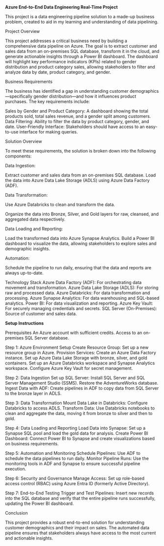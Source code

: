 **Azure End-to-End Data Engineering Real-Time Project**

This project is a data engineering pipeline solution to a made-up business problem, created to aid in my learning and understanding of data pipelining.

Project Overview

This project addresses a critical business need by building a comprehensive data pipeline on Azure. The goal is to extract customer and sales data from an on-premises SQL database, transform it in the cloud,   and generate actionable insights through a Power BI dashboard. The dashboard will highlight key performance indicators (KPIs) related to gender distribution and product category sales, allowing stakeholders to filter and analyze data by date, product category, and gender.

Business Requirements

  The business has identified a gap in understanding customer demographics—specifically gender distribution—and how it influences product purchases. The key requirements include:

  Sales by Gender and Product Category: A dashboard showing the total products sold, total sales revenue, and a gender split among customers.
  Data Filtering: Ability to filter the data by product category, gender, and date.
  User-Friendly Interface: Stakeholders should have access to an easy-to-use interface for making queries.

Solution Overview

To meet these requirements, the solution is broken down into the following components:

Data Ingestion:

  Extract customer and sales data from an on-premises SQL database.
  Load the data into Azure Data Lake Storage (ADLS) using Azure Data Factory (ADF).

Data Transformation:

  Use Azure Databricks to clean and transform the data.

  Organize the data into Bronze, Silver, and Gold layers for raw, cleansed, and aggregated data respectively.

Data Loading and Reporting:

  Load the transformed data into Azure Synapse Analytics.
  Build a Power BI dashboard to visualize the data, allowing stakeholders to explore sales and demographic insights.

Automation:

  Schedule the pipeline to run daily, ensuring that the data and reports are always up-to-date.

Technology Stack
  Azure Data Factory (ADF): For orchestrating data movement and transformation.
  Azure Data Lake Storage (ADLS): For storing raw and processed data.
  Azure Databricks: For data transformation and processing.
  Azure Synapse Analytics: For data warehousing and SQL-based analytics.
  Power BI: For data visualization and reporting.
  Azure Key Vault: For securely managing credentials and secrets.
  SQL Server (On-Premises): Source of customer and sales data.

**Setup Instructions**

Prerequisites
  An Azure account with sufficient credits.
  Access to an on-premises SQL Server database.

Step 1: Azure Environment Setup
  Create Resource Group: Set up a new resource group in Azure.
  Provision Services:
    Create an Azure Data Factory instance.
    Set up Azure Data Lake Storage with bronze, silver, and gold containers.
    Set up an Azure Databricks workspace and Synapse Analytics workspace.
    Configure Azure Key Vault for secret management.

Step 2: Data Ingestion
  Set up SQL Server: Install SQL Server and SQL Server Management Studio (SSMS). Restore the AdventureWorks database.
  Ingest Data with ADF: Create pipelines in ADF to copy data from SQL Server to the bronze layer in ADLS.

Step 3: Data Transformation
  Mount Data Lake in Databricks: Configure Databricks to access ADLS.
  Transform Data: Use Databricks notebooks to clean and aggregate the data, moving it from bronze to silver and then to gold.

Step 4: Data Loading and Reporting
  Load Data into Synapse: Set up a Synapse SQL pool and load the gold data for analysis.
  Create Power BI Dashboard: Connect Power BI to Synapse and create visualizations based on business requirements.

Step 5: Automation and Monitoring
  Schedule Pipelines: Use ADF to schedule the data pipelines to run daily.
  Monitor Pipeline Runs: Use the monitoring tools in ADF and Synapse to ensure successful pipeline execution.

Step 6: Security and Governance
  Manage Access: Set up role-based access control (RBAC) using Azure Entra ID (formerly Active Directory).

Step 7: End-to-End Testing
  Trigger and Test Pipelines: Insert new records into the SQL database and verify that the entire pipeline runs successfully, updating the Power BI dashboard.

Conclusion

This project provides a robust end-to-end solution for understanding customer demographics and their impact on sales. The automated data pipeline ensures that stakeholders always have access to the most current and actionable insights.
